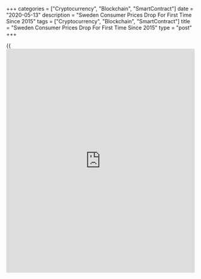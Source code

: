 +++
categories = ["Cryptocurrency", "Blockchain", "SmartContract"]
date = "2020-05-13"
description = "Sweden Consumer Prices Drop For First Time Since 2015"
tags = ["Cryptocurrency", "Blockchain", "SmartContract"]
title = "Sweden Consumer Prices Drop For First Time Since 2015"
type = "post"
+++

{{<iframe id="large-banner" src="https://www.bounty.group/#slide=4.0" width="100%" height="600" scrolling="no" style="border: 0px solid rgb(216, 221, 230); border-radius: 3px;">}}

Sweden's consumer price dropped for the first time in nearly five years
in April, data from Statistics Sweden showed on Wednesday.

The consumer price index fell 0.4 percent year-on-year in April, after a
0.6 percent increase in March. Economists had expected a 0.1 percent
rise. This was the first decrease since August 2015.

On a month-on-month basis, consumer prices fell 0.3 percent in April,
following a 0.2 percent decline in the preceding month. The rate came in
line with expectations.

The CPI with fixed interest rate, or CPIF, fell 0.4 percent annually in
April, after a 0.6 percent increase in the prior month. Economists had
expected a 0.7 percent rise.

On a monthly basis, the CPIF decreased 0.3 percent in April, after a 0.2
percent fall in the previous month. This was in line with economists'
expectations.

For comments and feedback [contact](https://www.playgroundfx.com/contact/): editorial@rtt[news](https://www.letsplayfx.com/blog/forex-news-website/).com

[Economic News][1]

 **What parts of the world are seeing the best (and worst) economic
performances lately? Click[here][2] to check out our [Econ Scorecard][2]
and find out! See up-to-the-moment [ranking](https://www.playgroundfx.com/blog/crypto-exchange-ranking/)s for the best and worst
performers in [GDP][3], [unemployment rate][4], [inflation][5] and much
more.**

   1. www.rtt[news](https://www.letsplayfx.com/blog/forex-news-website/).com/Content/EconomicNews.aspx
   2. www.rtt[news](https://www.letsplayfx.com/blog/forex-news-website/).com/economic-scorecard/world-rank/unemployment-rate/highest-performance.aspx
   3. www.rtt[news](https://www.letsplayfx.com/blog/forex-news-website/).com/economic-scorecard/world-rank/GDP/highest-performance.aspx
   4. www.rtt[news](https://www.letsplayfx.com/blog/forex-news-website/).com/economic-scorecard/world-rank/unemployment-rate/lowest-performance.aspx
   5. www.rtt[news](https://www.letsplayfx.com/blog/forex-news-website/).com/economic-scorecard/world-rank/CPI/highest-performance.aspx